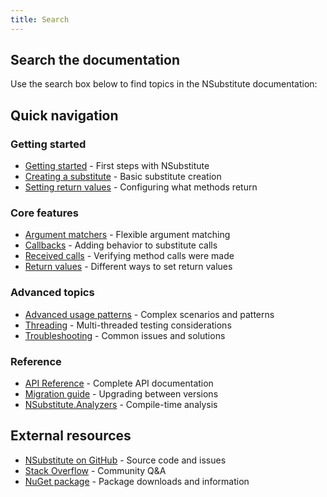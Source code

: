 ```yaml
---
title: Search
---
```


## Search the documentation

Use the search box below to find topics in the NSubstitute documentation:

<script async src="https://cse.google.com/cse.js?cx=005697633880271604295:lw9srlgcpg8">
</script>
<div class="gcse-search"></div>

## Quick navigation

### Getting started
- [Getting started](/help/getting-started/) - First steps with NSubstitute
- [Creating a substitute](/help/creating-a-substitute/) - Basic substitute creation
- [Setting return values](/help/set-return-value/) - Configuring what methods return

### Core features
- [Argument matchers](/help/argument-matchers/) - Flexible argument matching
- [Callbacks](/help/callbacks/) - Adding behavior to substitute calls
- [Received calls](/help/received-calls/) - Verifying method calls were made
- [Return values](/help/return-for-args/) - Different ways to set return values

### Advanced topics
- [Advanced usage patterns](/help/advanced-usage/) - Complex scenarios and patterns
- [Threading](/help/threading/) - Multi-threaded testing considerations
- [Troubleshooting](/help/troubleshooting/) - Common issues and solutions

### Reference
- [API Reference](/api/) - Complete API documentation
- [Migration guide](/help/migration-guide/) - Upgrading between versions
- [NSubstitute.Analyzers](/help/nsubstitute-analysers/) - Compile-time analysis

## External resources

- [NSubstitute on GitHub](https://github.com/nsubstitute/NSubstitute) - Source code and issues
- [Stack Overflow](https://stackoverflow.com/questions/tagged/nsubstitute) - Community Q&A
- [NuGet package](https://www.nuget.org/packages/NSubstitute/) - Package downloads and information